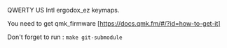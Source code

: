 QWERTY US Intl ergodox_ez keymaps.

You need to get qmk_firmware [https://docs.qmk.fm/#/?id=how-to-get-it]

Don't forget to run : `make git-submodule`
